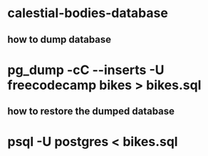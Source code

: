 # calestial-bodies-database
## how to dump database
#  pg_dump -cC --inserts -U freecodecamp bikes > bikes.sql

##  how to restore the  dumped database
#  psql -U postgres < bikes.sql 
